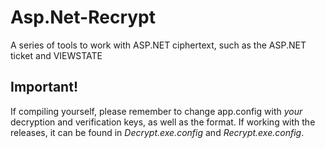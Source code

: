 # Asp.Net-Recrypt
A series of tools to work with ASP.NET ciphertext, such as the ASP.NET ticket and VIEWSTATE

## Important!
If compiling yourself, please remember to change app.config with _your_ decryption and verification keys, as well as the format.  If working with the releases, it can be found in _Decrypt.exe.config_ and _Recrypt.exe.config_.
